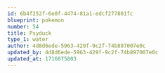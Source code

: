 ```yaml
---
id: 6b4f252f-6e0f-4474-81a1-edcf277801fc
blueprint: pokemon
number: 54
title: Psyduck
type_1: water
author: 4d8d6ede-5963-429f-9c2f-74b897007e0c
updated_by: 4d8d6ede-5963-429f-9c2f-74b897007e0c
updated_at: 1716075803
---
```

